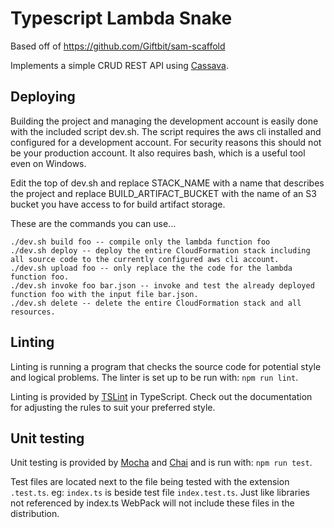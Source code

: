 # Typescript Lambda Snake
Based off of https://github.com/Giftbit/sam-scaffold

Implements a simple CRUD REST API using [Cassava](https://github.com/Giftbit/cassava/).

## Deploying
Building the project and managing the development account is easily done with the included script dev.sh. The script requires the aws cli installed and configured for a development account. For security reasons this should not be your production account. It also requires bash, which is a useful tool even on Windows.

Edit the top of dev.sh and replace STACK_NAME with a name that describes the project and replace BUILD_ARTIFACT_BUCKET with the name of an S3 bucket you have access to for build artifact storage.

These are the commands you can use...

    ./dev.sh build foo -- compile only the lambda function foo
    ./dev.sh deploy -- deploy the entire CloudFormation stack including all source code to the currently configured aws cli account.
    ./dev.sh upload foo -- only replace the the code for the lambda function foo.
    ./dev.sh invoke foo bar.json -- invoke and test the already deployed function foo with the input file bar.json.
    ./dev.sh delete -- delete the entire CloudFormation stack and all resources.

## Linting

Linting is running a program that checks the source code for potential style and logical problems.  The linter is set up to be run with: `npm run lint`.

Linting is provided by [TSLint](https://palantir.github.io/tslint/) in TypeScript.  Check out the documentation for adjusting the rules to suit your preferred style.

## Unit testing

Unit testing is provided by [Mocha](https://mochajs.org/) and [Chai](http://chaijs.com/) and is run with: `npm run test`.
 
Test files are located next to the file being tested with the extension `.test.ts`.  eg: `index.ts` is beside test file `index.test.ts`.  Just like libraries not referenced by index.ts WebPack will not include these files in the distribution.

